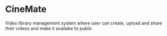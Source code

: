 # CineMate
Video library management system where user can create, upload and share their videos and make it availabe to public 
